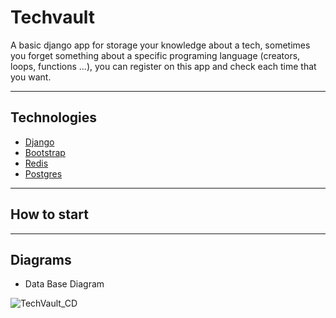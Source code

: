 # Techvault

A basic django app for storage your knowledge about a tech, sometimes you forget something
about a specific programing language (creators, loops, functions ...), you can register on this app
and check each time that you want.

---

## Technologies

- [Django](https://docs.djangoproject.com/en/5.0/)
- [Bootstrap](https://getbootstrap.com/)
- [Redis](https://redis.io/)
- [Postgres](https://www.postgresql.org/)

---

## How to start

---

## Diagrams

- Data Base Diagram


![TechVault_CD](https://github.com/user-attachments/assets/f6041983-3704-44cd-9c55-75a709ac9c1f)
